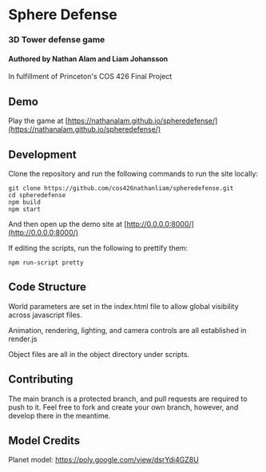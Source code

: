 # Sphere Defense
### 3D Tower defense game

#### Authored by Nathan Alam and Liam Johansson
In fulfillment of Princeton's COS 426 Final Project

## Demo
Play the game at [https://nathanalam.github.io/spheredefense/](https://nathanalam.github.io/spheredefense/)

## Development
Clone the repository and run the following commands to run the site locally:
```
git clone https://github.com/cos426nathanliam/spheredefense.git
cd spheredefense
npm build
npm start
```
And then open up the demo site at [http://0.0.0.0:8000/](http://0.0.0.0:8000/)

If editing the scripts, run the following to prettify them:
```
npm run-script pretty
```

## Code Structure
World parameters are set in the index.html file to allow global visibility across javascript files.

Animation, rendering, lighting, and camera controls are all established in render.js

Object files are all in the object directory under scripts.

## Contributing
The main branch is a protected branch, and pull requests are required to push to it.
Feel free to fork and create your own branch, however, and develop there in the meantime.

## Model Credits
Planet model: https://poly.google.com/view/dsrYdi4GZ8U 
